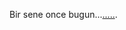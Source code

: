 <!DOCTYPE html>
<html>
	<head>
  <meta http-equiv="refresh" content="5; URL=https://youtu.be/YD-dvj5awec" />
</head>
<body>
  <p>Bir sene once bugun...<a href="https://youtu.be/YD-dvj5awec">.....</a>.</p>
</body>
	</body>
</html>
